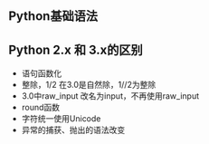## Python基础语法


## Python 2.x 和 3.x的区别
- 语句函数化
- 整除，1/2 在3.0是自然除，1//2为整除
- 3.0中raw_input 改名为input，不再使用raw_input
- round函数
- 字符统一使用Unicode
- 异常的捕获、抛出的语法改变



